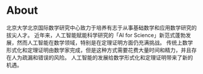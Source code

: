 # About

北京大学北京国际数学研究中心致力于培养有志于从事基础数学和应用数学研究的拔尖人才。
近年来，人工智能赋能科学研究的「AI for
Science」新范式蓬勃发展，然而人工智能在数学领域，特别是在定理证明方面仍充满挑战。
传统上数学形式化和定理证明由数学家完成，但是这种方式需要花费大量时间和精力，并且存在人为疏漏和错误的风险。
人工智能的发展给数学形式化和定理证明带来了新的机遇。
